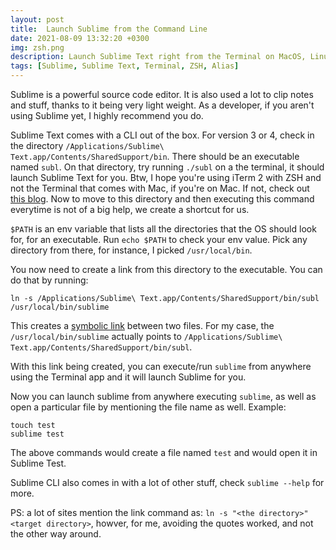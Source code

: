 ```yaml
---
layout: post
title:  Launch Sublime from the Command Line 
date: 2021-08-09 13:32:20 +0300
img: zsh.png
description: Launch Sublime Text right from the Terminal on MacOS, Linux, or Windows
tags: [Sublime, Sublime Text, Terminal, ZSH, Alias]
---
```


Sublime is a powerful source code editor. It is also used a lot to clip notes and stuff, thanks to it being very light weight.
As a developer, if you aren't using Sublime yet, I highly recommend you do.

Sublime Text comes with a CLI out of the box. For version 3 or 4, check in the directory `/Applications/Sublime\ Text.app/Contents/SharedSupport/bin`. There should be an executable named `subl`.
On that directory, try running `./subl` on a the terminal, it should launch Sublime Text for you. Btw, I hope you're using iTerm 2 with ZSH and not the Terminal that comes with Mac, if you're on Mac. If not, check out [this blog](../terminal-setup-on-mac/).
Now to move to this directory and then executing this command everytime is not of a big help, we create a shortcut for us.

`$PATH` is an env variable that lists all the directories that the OS should look for, for an executable.
Run `echo $PATH` to check your env value. Pick any directory from there, for instance, I picked `/usr/local/bin`.

You now need to create a link from this directory to the executable. You can do that by running:

`ln -s /Applications/Sublime\ Text.app/Contents/SharedSupport/bin/subl /usr/local/bin/sublime`

This creates a [symbolic link](https://linuxize.com/post/how-to-create-symbolic-links-in-linux-using-the-ln-command/) between two files. For my case, the `/usr/local/bin/sublime` actually points to `/Applications/Sublime\ Text.app/Contents/SharedSupport/bin/subl`.

With this link being created, you can execute/run `sublime` from anywhere using the Terminal app and it will launch Sublime for you.

Now you can launch sublime from anywhere executing `sublime`, as well as open a particular file by mentioning the file name as well. Example:

```shell
touch test
sublime test
```
The above commands would create a file named `test` and would open it in Sublime Test.

Sublime CLI also comes in with a lot of other stuff, check `sublime --help` for more.

PS: a lot of sites mention the link command as: `ln -s "<the directory>" <target directory>`, howver, for me, avoiding the quotes worked, and not the other way around.


